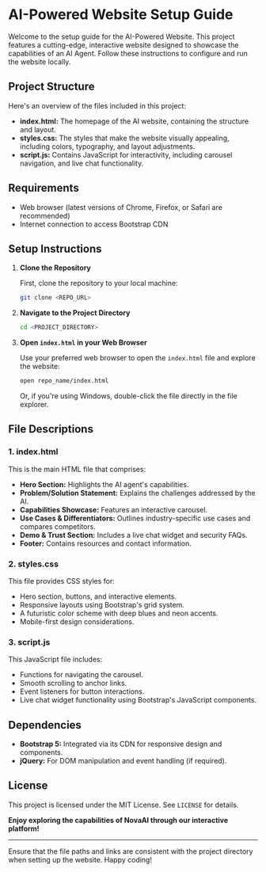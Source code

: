 # AI-Powered Website Setup Guide

Welcome to the setup guide for the AI-Powered Website. This project features a cutting-edge, interactive website designed to showcase the capabilities of an AI Agent. Follow these instructions to configure and run the website locally.

## Project Structure

Here's an overview of the files included in this project:

- **index.html:** The homepage of the AI website, containing the structure and layout.
- **styles.css:** The styles that make the website visually appealing, including colors, typography, and layout adjustments.
- **script.js:** Contains JavaScript for interactivity, including carousel navigation, and live chat functionality.

## Requirements

- Web browser (latest versions of Chrome, Firefox, or Safari are recommended)
- Internet connection to access Bootstrap CDN

## Setup Instructions

1. **Clone the Repository**

   First, clone the repository to your local machine:

   ```bash
   git clone <REPO_URL>
   ```

2. **Navigate to the Project Directory**

   ```bash
   cd <PROJECT_DIRECTORY>
   ```

3. **Open `index.html` in your Web Browser**

   Use your preferred web browser to open the `index.html` file and explore the website:

   ```bash
   open repo_name/index.html
   ```

   Or, if you're using Windows, double-click the file directly in the file explorer.

## File Descriptions

### 1. index.html

This is the main HTML file that comprises:

- **Hero Section:** Highlights the AI agent's capabilities.
- **Problem/Solution Statement:** Explains the challenges addressed by the AI.
- **Capabilities Showcase:** Features an interactive carousel.
- **Use Cases & Differentiators:** Outlines industry-specific use cases and compares competitors.
- **Demo & Trust Section:** Includes a live chat widget and security FAQs.
- **Footer:** Contains resources and contact information.

### 2. styles.css

This file provides CSS styles for:

- Hero section, buttons, and interactive elements.
- Responsive layouts using Bootstrap's grid system.
- A futuristic color scheme with deep blues and neon accents.
- Mobile-first design considerations.

### 3. script.js

This JavaScript file includes:

- Functions for navigating the carousel.
- Smooth scrolling to anchor links.
- Event listeners for button interactions.
- Live chat widget functionality using Bootstrap's JavaScript components.

## Dependencies

- **Bootstrap 5:** Integrated via its CDN for responsive design and components.
- **jQuery:** For DOM manipulation and event handling (if required).

## License

This project is licensed under the MIT License. See `LICENSE` for details.

**Enjoy exploring the capabilities of NovaAI through our interactive platform!**

---

Ensure that the file paths and links are consistent with the project directory when setting up the website. Happy coding!